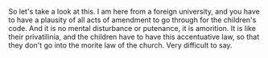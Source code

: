 So let's take a look at this. I am here from a foreign university, and you have
to have a plausity of all acts of amendment to go through for the children's
code. And it is no mental disturbance or putenance, it is amorition. It is like
their privatilinia, and the children have to have this accentuative law, so
that they don't go into the morite law of the church. Very difficult to say.
